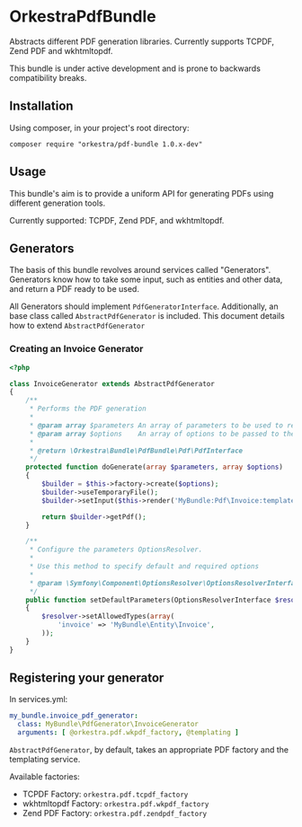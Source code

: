 OrkestraPdfBundle
=================

Abstracts different PDF generation libraries. Currently supports TCPDF, Zend PDF and wkhtmltopdf.

This bundle is under active development and is prone to backwards compatibility breaks.


Installation
------------

Using composer, in your project's root directory:

```
composer require "orkestra/pdf-bundle 1.0.x-dev"
```


Usage
-----

This bundle's aim is to provide a uniform API for generating PDFs using different generation tools.

Currently supported: TCPDF, Zend PDF, and wkhtmltopdf.


## Generators

The basis of this bundle revolves around services called "Generators". Generators know how to take
some input, such as entities and other data, and return a PDF ready to be used.

All Generators should implement `PdfGeneratorInterface`. Additionally, an base class called
`AbstractPdfGenerator` is included. This document details how to extend `AbstractPdfGenerator`


### Creating an Invoice Generator

```php
<?php

class InvoiceGenerator extends AbstractPdfGenerator
{
    /**
     * Performs the PDF generation
     *
     * @param array $parameters An array of parameters to be used to render the PDF
     * @param array $options    An array of options to be passed to the underlying PdfFactory
     *
     * @return \Orkestra\Bundle\PdfBundle\Pdf\PdfInterface
     */
    protected function doGenerate(array $parameters, array $options)
    {
        $builder = $this->factory->create($options);
        $builder->useTemporaryFile();
        $builder->setInput($this->render('MyBundle:Pdf\Invoice:template.html.twig', $parameters));

        return $builder->getPdf();
    }

    /**
     * Configure the parameters OptionsResolver.
     *
     * Use this method to specify default and required options
     *
     * @param \Symfony\Component\OptionsResolver\OptionsResolverInterface $resolver
     */
    public function setDefaultParameters(OptionsResolverInterface $resolver)
    {
        $resolver->setAllowedTypes(array(
            'invoice' => 'MyBundle\Entity\Invoice',
        ));
    }
}
```


## Registering your generator

In services.yml:

```yml
my_bundle.invoice_pdf_generator:
  class: MyBundle\PdfGenerator\InvoiceGenerator
  arguments: [ @orkestra.pdf.wkpdf_factory, @templating ]
```

`AbstractPdfGenerator`, by default, takes an appropriate PDF factory and the templating service.

Available factories:

* TCPDF Factory:       `orkestra.pdf.tcpdf_factory`
* wkhtmltopdf Factory: `orkestra.pdf.wkpdf_factory`
* Zend PDF Factory:    `orkestra.pdf.zendpdf_factory`
